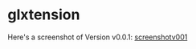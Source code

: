 glxtension
==========

Here's a screenshot of Version v0.0.1: [screenshotv001]

[screenshotv001]: https://github.com/kwk/glxtension/blob/master/resources/screenshots/screenshot-v0.1.1.png "Screenshot of glxtension v0.0.1"
